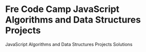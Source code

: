 # Fre Code Camp JavaScript Algorithms and Data Structures Projects
 JavaScript Algorithms and Data Structures Projects Solutions

